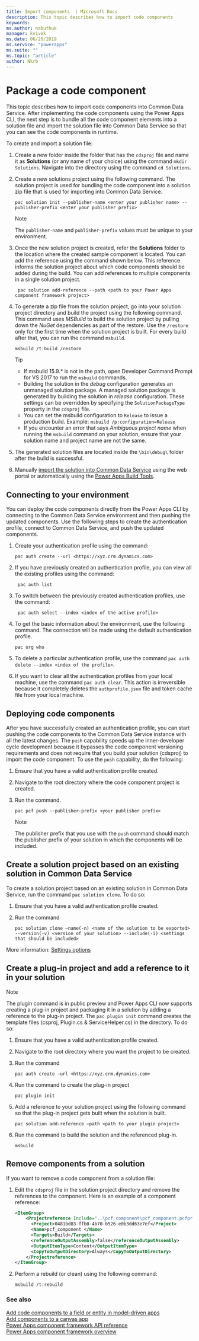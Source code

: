 ```yaml
---
title: Import components  | Microsoft Docs
description: This topic describes how to import code components
keywords:
ms.author: nabuthuk
manager: kvivek
ms.date: 06/20/2019
ms.service: "powerapps"
ms.suite: ""
ms.topic: "article"
author: Nkrb
---
```


# Package a code component

This topic describes how to import code components into Common Data Service. After implementing the code components using the Power Apps CLI, the next step is to bundle all the code component elements into a solution file and import the solution file into Common Data Service so that you can see the code components in runtime.

To create and import a solution file:

1. Create a new folder inside the folder that has the `cdsproj` file and name it as **Solutions** (or any name of your choice) using the command `mkdir Solutions`. Navigate into the directory using the command `cd Solutions`.

2. Create a new solutions project using the following command. The solution project is used for bundling the code component into a solution zip file that is used for importing into Common Data Service.
   
   ```CLI
   pac solution init --publisher-name <enter your publisher name> --publisher-prefix <enter your publisher prefix>
   ```

   > [!NOTE]
   > The `publisher-name` and `publisher-prefix` values must be unique to your environment.
 
3. Once the new solution project is created, refer the **Solutions** folder to the location where the created sample component is located. You can add the reference using the command shown below. This reference informs the solution project about which code components should be added during the build. You can add references to multiple components in a single solution project.

   ```CLI   
    pac solution add-reference --path <path to your Power Apps component framework project>
   ```

3. To generate a zip file from the solution project, go into your solution project directory and build the project using the following command. This command uses *MSBuild* to build the solution project by pulling down the *NuGet* dependencies as part of the restore. Use the `/restore` only for the first time when the solution project is built. For every build after that, you can run the command `msbuild`.

   ```CLI
   msbuild /t:build /restore
   ```

    > [!TIP]
    > - If msbuild 15.9.* is not in the path, open Developer Command Prompt for VS 2017 to run the `msbuild` commands.
    > - Building the solution in the *debug* configuration generates an unmanaged solution package. A managed solution package is generated by building the solution in *release* configuration. These settings can be overridden by specifying the `SolutionPackageType` property in the `cdsproj` file.
    > - You can set the msbuild configuration to `Release` to issue a production build. Example: `msbuild /p:configuration=Release`
    > - If you encounter an error that says *Ambiguous project name* when running the `msbuild` command on your solution, ensure that your solution name and project name are not the same.

4. The generated solution files are located inside the `\bin\debug\` folder after the build is successful.
5. Manually [import the solution into Common Data Service](https://docs.microsoft.com/powerapps/maker/common-data-service/import-update-export-solutions) using the web portal or automatically using the [Power Apps Build Tools](https://marketplace.visualstudio.com/items?itemName=microsoft-IsvExpTools.PowerApps-BuildTools).

## Connecting to your environment

You can deploy the code components directly from the Power Apps CLI by connecting to the Common Data Service environment and then pushing the updated components. Use the following steps to create the authentication profile, connect to Common Data Service, and push the updated components. 
 
1. Create your authentication profile using the command: 
 
    ```CLI
    pac auth create --url <https://xyz.crm.dynamics.com> 
    ```
 
2. If you have previously created an authentication profile, you can view all the existing profiles using the command: 

   ```CLI
    pac auth list 
   ```
 
3. To switch between the previously created authentication profiles, use the command: 
   
   ```CLI
    pac auth select --index <index of the active profile>
    ``` 

4. To get the basic information about the environment, use the following command. The connection will be made using the default authentication profile. 

    ```CLI
    pac org who 
    ```
 
5. To delete a particular authentication profile, use the command `pac auth delete --index <index of the profile>`. 
6. If you want to clear all the authentication profiles from your local machine, use the command `pac auth clear`. This action is irreversible because it completely deletes the `authprofile.json` file and token cache file from your local machine. 

## Deploying code components 

After you have successfully created an authentication profile, you can start pushing the code components to the Common Data Service instance with all the latest changes. The `push` capability speeds up the inner-developer cycle development because it bypasses the code component versioning requirements and does not require that you build your solution (cdsproj) to import the code component. To use the `push` capability, do the following:

1. Ensure that you have a valid authentication profile created.
2. Navigate to the root directory where the code component project is created.
3. Run the command.

   ```CLI
   pac pcf push --publisher-prefix <your publisher prefix>
   ```

   > [!NOTE]
   > The publisher prefix that you use with the `push` command should match the publisher prefix of your solution in which the components will be included.

## Create a solution project based on an existing solution in Common Data Service

To create a solution project based on an existing solution in Common Data Service, run the command `pac solution clone`. To do so:

1. Ensure that you have a valid authentication profile created.
2. Run the command 

   ```CLI
   pac solution clone –name(-n) <name of the solution to be exported> --version(-v) <version of your solution> --include(-i) <settings that should be included>
   ```

More information: [Settings options](https://docs.microsoft.com/dotnet/api/microsoft.crm.sdk.messages.exportsolutionrequest?view=dynamics-general-ce-9)

## Create a plug-in project and add a reference to it in your solution 

> [!NOTE]
> The plugin command is in public preview and 
Power Apps CLI now supports creating a plug-in project and packaging it in a solution by adding a reference to the plug-in project. The `pac plugin init` command creates the template files (csproj, Plugin.cs & ServiceHelper.cs) in the directory. To do so: 

1.	Ensure that you have a valid authentication profile created.
2.	Navigate to the root directory where you want the project to be created.
3.	Run the command 

     ```CLI
     pac auth create –url <https://xyz.crm.dynamics.com>
     ```
4.	Run the command to create the plug-in project

    ```CLI
    pac plugin init
    ```

5.	Add a reference to your solution project  using the following command so that the plug-in project gets built when the solution is built.

    ```CLI
    pac solution add-reference –path <path to your plugin project>
    ```

6.	Run the command to build the solution and the referenced plug-in.
    ```CLI
    msbuild
    ```

## Remove components from a solution

If you want to remove a code component from a solution file:

1. Edit the `cdsproj` file in the solution project directory and remove the references to the component. Here is an example of a component reference:

   ```XML
   <ItemGroup>
       <Projectreference Include="..\pcf_component\pcf_component.pcfproj">
         <Project>0481bd83-ffb0-4b70-b526-e0b3dd63e7ef</Project>
         <Name>pcf_component </Name>
         <Targets>Build</Targets>
         <referenceOutputAssembly>false</referenceOutputAssembly>
         <OutputItemType>Content</OutputItemType>
         <CopyToOutputDirectory>Always</CopyToOutputDirectory>
       </Projectreference>
   </ItemGroup>
   ```

2. Perform a rebuild (or clean) using the following command:
   
    ```CLI
    msbuild /t:rebuild
    ```

### See also

[Add code components to a field or entity in model-driven apps](add-custom-controls-to-a-field-or-entity.md)<br/>
[Add components to a canvas app](component-framework-for-canvas-apps.md#add-components-to-a-canvas-app)<br/>
[Power Apps component framework API reference](reference/index.md)<br/>
[Power Apps component framework overview](overview.md)
